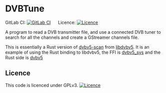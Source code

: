 # DVBTune

GitLab CI: [![GitLab CI](https://gitlab.com/Russel/DVBTune/badges/master/pipeline.svg)](https://gitlab.com/Russel/dvbtune)
&nbsp;&nbsp;&nbsp;&nbsp;
Licence: [![Licence](https://img.shields.io/badge/license-GPL_3-green.svg)](https://www.gnu.org/licenses/gpl-3.0.en.html)

A program to read a DVB transmitter file, and use a connected DVB tuner to search for all the channels and
create a GStreamer channels file.

This is essentially a Rust version of [dvbv5-scan](https://www.linuxtv.org/wiki/index.php/Dvbv5-scan)
from [libdvbv5](https://linuxtv.org/docs/libdvbv5/). It is an example of using the Rust binding to libdvbv5,
the FFI is [dvbv5_sys](https://crates.io/crates/dvbv5-sys) and the Rust side is [dvbv5](.https://crates.io/crates/dvbv5)

## Licence

This code is licenced under GPLv3.
[![Licence](https://www.gnu.org/graphics/gplv3-127x51.png)](https://www.gnu.org/licenses/gpl-3.0.en.html)
